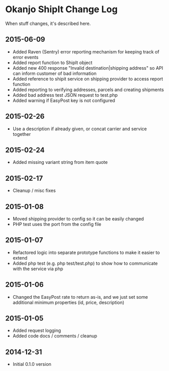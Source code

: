 # Okanjo ShipIt Change Log

When stuff changes, it's described here.

## 2015-06-09
 * Added Raven (Sentry) error reporting mechanism for keeping track of error events
 * Added report function to ShipIt object
 * Added new 400 response "Invalid destination|shipping address" so API can inform customer of bad information
 * Added reference to shipit service on shipping provider to access report function
 * Added reporting to verifying addresses, parcels and creating shipments
 * Added bad address test JSON request to test.php
 * Added warning if EasyPost key is not configured

## 2015-02-26
 * Use a description if already given, or concat carrier and service together

## 2015-02-24
 * Added missing variant string from item quote

## 2015-02-17
 * Cleanup / misc fixes

## 2015-01-08
 * Moved shipping provider to config so it can be easily changed
 * PHP test uses the port from the config file

## 2015-01-07
 * Refactored logic into separate prototype functions to make it easier to extend
 * Added php test (e.g. php test/test.php) to show how to communicate with the service via php

## 2015-01-06
 * Changed the EasyPost rate to return as-is, and we just set some additional minimum properties (id, price, description)

## 2015-01-05
 * Added request logging
 * Added code docs / comments / cleanup

## 2014-12-31
 * Initial 0.1.0 version